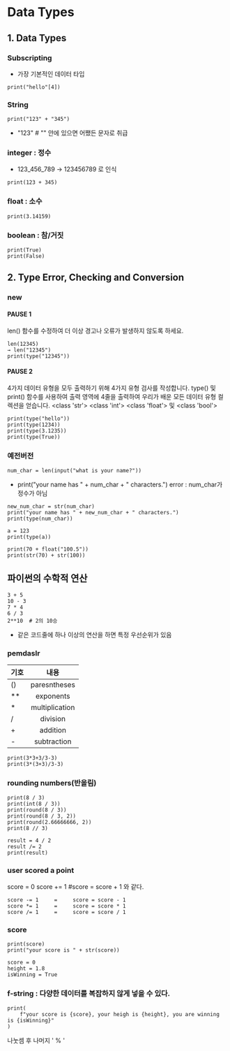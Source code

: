 # Data Types
## 1. Data Types
### Subscripting
- 가장 기본적인 데이터 타입
```
print("hello"[4])
```

### String
```
print("123" + "345")
```
* "123"  # "" 안에 있으면 어쨌든 문자로 취급

### integer : 정수

* 123_456_789 → 123456789 로 인식
```
print(123 + 345)
```


### float : 소수
```
print(3.14159)
```

### boolean : 참/거짓
```
print(True)
print(False)
```

## 2. Type Error, Checking and Conversion
### new
#### PAUSE 1
len() 함수를 수정하여 더 이상 경고나 오류가 발생하지 않도록 하세요.
```
len(12345)
→ len("12345")
print(type("12345"))
```

#### PAUSE 2

4가지 데이터 유형을 모두 출력하기 위해 4가지 유형 검사를 작성합니다.
type() 및 print() 함수를 사용하여 출력 영역에 4줄을 출력하여 우리가 배운 모든 데이터 유형 컬렉션을 얻습니다.
<class 'str'> <class 'int'> <class 'float'> 및 <class 'bool'>

```
print(type("hello"))
print(type(1234))
print(type(3.1235))
print(type(True))
```

### 예전버전
```
num_char = len(input("what is your name?"))
```
* print("your name has " + num_char + " characters.")    error : num_char가 정수가 아님

```
new_num_char = str(num_char)
print("your name has " + new_num_char + " characters.")
print(type(num_char))
```

```
a = 123
print(type(a))
```

```
print(70 + float("100.5"))
print(str(70) + str(100))
```




## 파이썬의 수학적 연산
```
3 + 5
10 - 3
7 * 4
6 / 3
2**10  # 2의 10승
```

* 같은 코드줄에 하나 이상의 연산을 하면 특정 우선순위가 있음

### pemdaslr
| 기호 | 내용 |
|---|:---:|
| () | paresntheses |
| ** | exponents |
| * | multiplication |
| / | division |
| + | addition |
| - | subtraction |

```
print(3*3+3/3-3)
print(3*(3+3)/3-3)
```

### rounding numbers(반올림)
```
print(8 / 3)
print(int(8 / 3))
print(round(8 / 3))
print(round(8 / 3, 2))
print(round(2.66666666, 2))
print(8 // 3)

result = 4 / 2
result /= 2
print(result)
```

### user scored a point
score = 0
score += 1  #score = score + 1 와 같다.
```
score -= 1     =     score = score - 1
score *= 1     =     score = score * 1
score /= 1     =     score = score / 1
```

### score
```
print(score)
print("your score is " + str(score))

score = 0
height = 1.8
isWinning = True
```

### f-string : 다양한 데이터를 복잡하지 않게 넣을 수 있다.
```
print(
    f"your score is {score}, your heigh is {height}, you are winning is {isWinning}"
)
```

나눗셈 후 나머지 ' % '